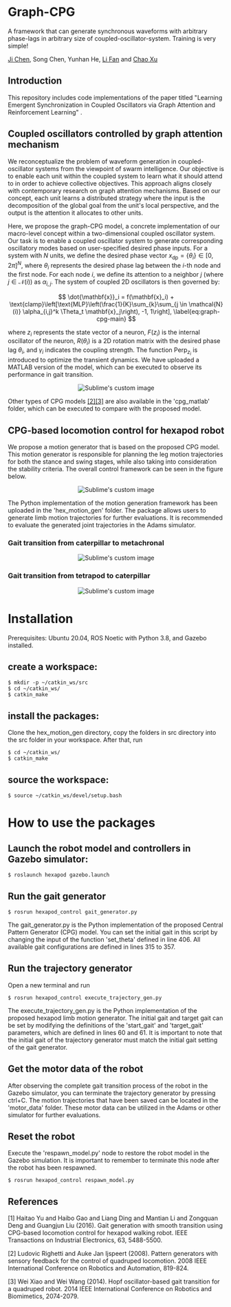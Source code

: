 # Graph-CPG
A framework that can generate synchronous waveforms with arbitrary phase-lags in arbitrary size of coupled-oscillator-system. Training is very simple!


[Ji Chen](mailto:ji.chenuk@gmail.com), Song Chen, Yunhan He,  [Li Fan](mailto:fanli77@zju.edu.cn) and [Chao Xu](mailto:cxu@edu.zju.cn)


## Introduction
This repository includes code implementations of the paper titled "Learning Emergent Synchronization in Coupled Oscillators via Graph Attention and Reinforcement Learning" .

## Coupled oscillators controlled by graph attention mechanism
We reconceptualize the problem of waveform generation in coupled-oscillator systems from the viewpoint of swarm intelligence. Our objective is to enable each unit within the coupled system to learn what it should attend to in order to achieve collective objectives. This approach aligns closely with contemporary research on graph attention mechanisms. Based on our concept, each unit learns a distributed strategy where the input is the decomposition of the global goal from the unit's local perspective, and the output is the attention it allocates to other units. 

Here, we propose the graph-CPG model, a concrete implementation of our macro-level concept within a two-dimensional coupled oscillator system. Our task is to enable a coupled oscillator system to generate corresponding oscillatory modes based on user-specified desired phase inputs. For a system with $N$ units, we define the desired phase vector $x_{\text{dp}} = \{\theta_i\} \in [0, 2\pi]^N$, where $\theta_i$ represents the desired phase lag between the $i$-th node and the first node. For each node $i$, we define its attention to a neighbor $j$ (where $j \in \mathcal{N}(i)$) as $\alpha_{i,j}$. The system of coupled 2D oscillators is then governed by: 

```math
	\dot{\mathbf{x}}_i = f(\mathbf{x}_i) + \text{clamp}\left[\text{MLP}\left(\frac{1}{K}\sum_{k}\sum_{j \in \mathcal{N}(i)} \alpha_{i,j}^k \Theta_t \mathbf{x}_j\right), -1, 1\right],  
	\label{eq:graph-cpg-main}  
```
where $z_i$ represents the state vector of a neuron, $F(z_i)$ is the internal oscillator of the neuron, $R(\theta_i)$ is a 2D rotation matrix with the desired phase lag $\theta_i$, and $\gamma_i$ indicates the coupling strength. The function $\text{Perp}_{z_i}$ is introduced to optimize the transient dynamics. We have uploaded a MATLAB version of the model, which can be executed to observe its performance in gait transition.

<p align="center">
  <img src="https://github.com/JiChern/CPG/blob/main/fig/gait_transition_curves.png?raw=true" alt="Sublime's custom image"/>
</p>

Other types of CPG models [[2]](#1)[[3]](#1) are also available in the 'cpg_matlab' folder, which can be executed to compare with the proposed model.

## CPG-based locomotion control for hexapod robot
We propose a motion generator that is based on the proposed CPG model. This motion generator is responsible for planning the leg motion trajectories for both the stance and swing stages, while also taking into consideration the stability criteria. The overall control framework can be seen in the figure below.

<p align="center">
  <img src="https://github.com/JiChern/CPG/blob/main/fig/motion_fram.jpg?raw=true" alt="Sublime's custom image"/>
</p>

The Python implementation of the motion generation framework has been uploaded in the 'hex_motion_gen' folder. The package allows users to generate limb motion trajectories for further evaluations. It is recommended to evaluate the generated joint trajectories in the Adams simulator.


### Gait transition from caterpillar to metachronal
<p align="center">
  <img src="https://github.com/JiChern/CPG/blob/main/fig/cater_metach.gif?raw=true" alt="Sublime's custom image"/>
</p>

### Gait transition from tetrapod to caterpillar
<p align="center">
  <img src="https://github.com/JiChern/CPG/blob/main/fig/tetra_cater.gif?raw=true" alt="Sublime's custom image"/>
</p>

# Installation
Prerequisites: Ubuntu 20.04, ROS Noetic with Python 3.8, and Gazebo installed.
## create a workspace:
```console
$ mkdir -p ~/catkin_ws/src
$ cd ~/catkin_ws/
$ catkin_make
```
## install the packages:
Clone the hex_motion_gen directory, copy the folders in src directory into the src folder in your workspace. After that, run
```console
$ cd ~/catkin_ws/
$ catkin_make
```
## source the workspace:
```console
$ source ~/catkin_ws/devel/setup.bash
```

# How to use the packages
## Launch the robot model and controllers in Gazebo simulator:
```console
$ roslaunch hexapod gazebo.launch
```
## Run the gait generator
```console
$ rosrun hexapod_control gait_generator.py
```
The gait_generator.py is the Python implementation of the proposed Central Pattern Generator (CPG) model. You can set the initial
gait in this script by changing the input of the function 'set_theta' defined in line 406. All available gait configurations 
are defined in lines 315 to 357.

## Run the trajectory generator
Open a new terminal and run
```console
$ rosrun hexapod_control execute_trajectory_gen.py
```
The execute_trajectory_gen.py is the Python implementation of the proposed hexapod limb motion generator. The initial gait and target
gait can be set by modifying the definitions of the 'start_gait' and 'target_gait' parameters, which are defined in lines 60 and 61. 
It is important to note that the initial gait of the trajectory generator must match the initial gait setting of the gait generator.

## Get the motor data of the robot
After observing the complete gait transition process of the robot in the Gazebo simulator, you can terminate the trajectory generator 
by pressing ctrl+C. The motion trajectories that have been saved can be located in the 'motor_data' folder. These motor data can be 
utilized in the Adams or other simulator for further evaluations.

## Reset the robot
Execute the 'respawn_model.py' node to restore the robot model in the Gazebo simulation. It is important to remember to terminate this
node after the robot has been respawned.
```console
$ rosrun hexapod_control respawn_model.py
```


## References

<a id="1">[1]</a> 
Haitao Yu and Haibo Gao and Liang Ding and Mantian Li and Zongquan Deng and Guangjun Liu (2016). 
Gait generation with smooth transition using CPG-based locomotion control for hexapod walking robot. 
IEEE Transactions on Industrial Electronics, 63, 5488-5500.

<a id="1">[2]</a> 
Ludovic Righetti and Auke Jan Ijspeert (2008). 
Pattern generators with sensory feedback for the control of quadruped locomotion. 
2008 IEEE International Conference on Robotics and Automation, 819-824.

<a id="1">[3]</a> 
Wei Xiao and Wei Wang (2014). 
Hopf oscillator-based gait transition for a quadruped robot. 
2014 IEEE International Conference on Robotics and Biomimetics, 2074-2079.


